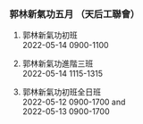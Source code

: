 ### 郭林新氣功五月 （天后工聯會）  

1. 郭林新氣功初班   
2022-05-14 0900-1100   

2. 郭林新氣功進階三班    
2022-05-14 1115-1315 

3. 郭林新氣功初班全日班    
2022-05-12 0900-1700 and   
2022-05-13 0900-1700    
